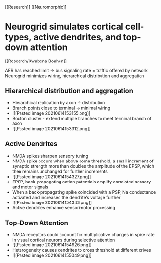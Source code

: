 [[Research]] [[Neuromorphic]]

# Neurogrid simulates cortical cell-types, active dendrites, and top-down attention

[[Research/Kwabena Boahen]] 

AER has reached limit -> bus signaling rate = traffic offered by network
Neurogrid minimizes wiring, hierarchical distribution and aggregation

## Hierarchical distribution and aggregation
- Hierarchical replication by axon -> distribution
- Branch points close to terminal -> minimal wiring
- ![[Pasted image 20210614153155.png]]
- Bouton cluster - extend multiple branches to meet terminal branch of axon
- ![[Pasted image 20210614153312.png]]

## Active Dendrites
- NMDA spikes sharpen sensory tuning
- NMDA spike occurs when above some threshold, a small increment of synaptic strength more than doubles the amplitude of the EPSP, which then remains unchanged for further increments
- ![[Pasted image 20210614154327.png]]
- EPSP, back-propagating action potentials amplify correlated sensory and motor signals
- When a back-propagating spike coincided with a PSP, Na conductance activated and increased the dendrite’s voltage further
- ![[Pasted image 20210614154343.png]]
- Active dendrites enhance sensorimotor processing

## Top-Down Attention
- NMDA receptors could account for multiplicative changes in spike rate in visual cortical neurons during selective attention
- ![[Pasted image 20210614154926.png]]
- Heterogeneity causes dendrites to cross threshold at different drives
- ![[Pasted image 20210614155049.png]]

